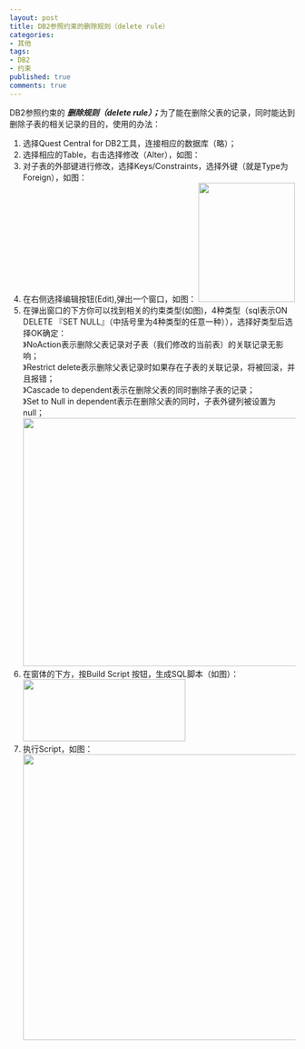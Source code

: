 ```yaml
---
layout: post
title: DB2参照约束的删除规则（delete rule）
categories:
- 其他
tags:
- DB2
- 约束
published: true
comments: true
---
```

<p> DB2参照约束的 <strong><em>删除规则（delete rule）；</em></strong>为了能在删除父表的记录，同时能达到删除子表的相关记录的目的，使用的办法：
<ol>
	<li>选择Quest Central for DB2工具，连接相应的数据库（略）；</li>
	<li>选择相应的Table，右击选择修改（Alter），如图：</li>
	<li>对子表的外部键进行修改，选择Keys/Constraints，选择外键（就是Type为Foreign），如图：</li>
	<li>在右侧选择编辑按钮(Edit),弹出一个窗口，如图：
<img src="/image.axd?picture=20071201123603.jpg" height="210" width="170" /></li>
	<li>在弹出窗口的下方你可以找到相关的约束类型(如图)，4种类型（sql表示ON DELETE 『SET NULL』（中括号里为4种类型的任意一种）），选择好类型后选择OK确定：<br />
》NoAction表示删除父表记录对子表（我们修改的当前表）的关联记录无影响；<br />
》Restrict delete表示删除父表记录时如果存在子表的关联记录，将被回滚，并且报错；<br />
》Cascade to dependent表示在删除父表的同时删除子表的记录；<br />
》Set to Null in dependent表示在删除父表的同时，子表外键列被设置为 null；
<img src="/image.axd?picture=20071201123604.jpg" height="437" width="661" /></li>
	<li>在窗体的下方，按Build Script 按钮，生成SQL脚本（如图）：
<img src="/image.axd?picture=20071201123605.jpg" height="109" width="286" /></li>
	<li>执行Script，如图：
<img src="/image.axd?picture=20071201123606.jpg" height="503" width="631" /></li>
</ol></p>
